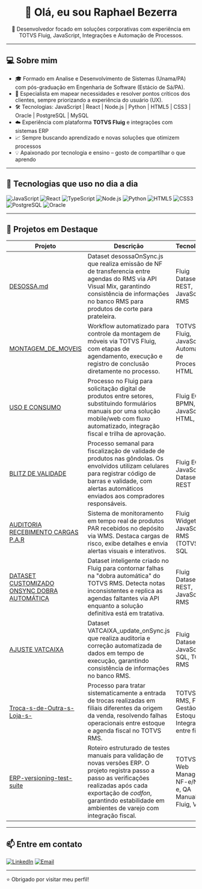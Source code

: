<h1 align="center">👋 Olá, eu sou Raphael Bezerra</h1>

<p align="center">
  🚀 Desenvolvedor focado em soluções corporativas com experiência em TOTVS Fluig, JavaScript, Integrações e Automação de Processos.
</p>

---

## 💻 Sobre mim

- 🎓 Formado em Analise e Desenvolvimento de Sistemas (Unama/PA) com pós-graduação em Engenharia de Software (Estácio de Sá/PA).
- 🧩 Especialista em mapear necessidades e resolver pontos críticos dos clientes, sempre priorizando a experiência do usuário (UX).
- 🛠️ Tecnologias: JavaScript | React | Node.js | Python | HTML5 | CSS3 | Oracle | PostgreSQL | MySQL
- ☁️ Experiência com plataforma **TOTVS Fluig** e integrações com sistemas ERP
- 📈 Sempre buscando aprendizado e novas soluções que otimizem processos
- 💡 Apaixonado por tecnologia e ensino – gosto de compartilhar o que aprendo

---

## 🔧 Tecnologias que uso no dia a dia

![JavaScript](https://img.shields.io/badge/-JavaScript-F7DF1E?style=for-the-badge&logo=javascript&logoColor=black)
![React](https://img.shields.io/badge/-React-61DAFB?style=for-the-badge&logo=react&logoColor=black)
![TypeScript](https://img.shields.io/badge/-TypeScript-3178C6?style=for-the-badge&logo=typescript&logoColor=white)
![Node.js](https://img.shields.io/badge/-Node.js-339933?style=for-the-badge&logo=node.js&logoColor=white)
![Python](https://img.shields.io/badge/-Python-3776AB?style=for-the-badge&logo=python&logoColor=white)
![HTML5](https://img.shields.io/badge/-HTML5-E34F26?style=for-the-badge&logo=html5&logoColor=white)
![CSS3](https://img.shields.io/badge/-CSS3-1572B6?style=for-the-badge&logo=css3&logoColor=white)
![PostgreSQL](https://img.shields.io/badge/-PostgreSQL-336791?style=for-the-badge&logo=postgresql&logoColor=white)
![Oracle](https://img.shields.io/badge/-Oracle-F80000?style=for-the-badge&logo=oracle&logoColor=white)

---

## 📌 Projetos em Destaque

| Projeto | Descrição | Tecnologias |
|--------|------------|-------------|
| [DESOSSA.md](https://github.com/devraphaelbezerra/DESOSSA.md) | Dataset desossaOnSync.js que realiza emissão de NF de transferencia entre agendas do RMS via API Visual Mix, garantindo consistência de informações no banco RMS para produtos de corte para prateleira. | Fluig Dataset, API REST, JavaScript, RMS |
| [MONTAGEM_DE_MOVEIS](https://github.com/devraphaelbezerra/MONTAGEM_DE_MOVEIS) | Workflow automatizado para controle da montagem de móveis via TOTVS Fluig, com etapas de agendamento, execução e registro de conclusão diretamente no processo. | TOTVS Fluig, JavaScript, Automação de Processos, HTML |
| [USO E CONSUMO](https://github.com/devraphaelbezerra/Uso-e-Consumo) | Processo no Fluig para solicitação digital de produtos entre setores, substituindo formulários manuais por uma solução mobile/web com fluxo automatizado, integração fiscal e trilha de aprovação. | Fluig ECM, BPMN, JavaScript, HTML, CSS |
| [BLITZ DE VALIDADE](https://github.com/devraphaelbezerra/Blitz-de-Validade) | Processo semanal para fiscalização de validade de produtos nas gôndolas. Os envolvidos utilizam celulares para registrar código de barras e validade, com alertas automáticos enviados aos compradores responsáveis. | Fluig ECM, JavaScript, Dataset, API REST |
| [AUDITORIA RECEBIMENTO CARGAS P.A.R](https://github.com/devraphaelbezerra/Auditoria-Recebimento-Cargas-P.A.R) | Sistema de monitoramento em tempo real de produtos PAR recebidos no depósito via WMS. Destaca cargas de risco, exibe detalhes e envia alertas visuais e interativos. | Fluig Widget, JavaScript, RMS (TOTVS), SQL |
| [DATASET CUSTOMIZADO ONSYNC DOBRA AUTOMÁTICA](https://github.com/devraphaelbezerra/ds_dobra_automatica_onSync) | Dataset inteligente criado no Fluig para contornar falhas na "dobra automática" do TOTVS RMS. Detecta notas inconsistentes e replica as agendas faltantes via API enquanto a solução definitiva está em tratativa. | Fluig Dataset, API REST, JavaScript, RMS |
| [AJUSTE VATCAIXA](https://github.com/devraphaelbezerra/ajuste-VATCAIXA) | Dataset VATCAIXA_update_onSync.js que realiza auditoria e correção automatizada de dados em tempo de execução, garantindo consistência de informações no banco RMS. | Fluig Dataset, JavaScript, SQL, TOTVS RMS |
| [Troca-s-de-Outra-s-Loja-s-](https://github.com/devraphaelbezerra/Troca-s-de-Outra-s-Loja-s-) | Processo para tratar sistematicamente a entrada de trocas realizadas em filiais diferentes da origem da venda, resolvendo falhas operacionais entre estoque e agenda fiscal no TOTVS RMS. | TOTVS RMS, Fluig, Gestão de Estoque, Integração entre filiais |
| [ERP-versioning-test-suite](https://github.com/devraphaelbezerra/ERP-versioning-test-suite)   | Roteiro estruturado de testes manuais para validação de novas versões ERP. O projeto registra passo a passo as verificações realizadas após cada exportação de *codfon*, garantindo estabilidade em ambientes de varejo com integração fiscal. | TOTVS PDV, Web Manager, NF-e/NFC-e, QA Manual, Fluig, Varejo  |


---

## 📫 Entre em contato

[![LinkedIn](https://img.shields.io/badge/-LinkedIn-blue?style=flat-square&logo=linkedin&logoColor=white)](https://www.linkedin.com/in/raphaelbezerra-staffdevops/)
[![Email](https://img.shields.io/badge/-Email-c14438?style=flat-square&logo=gmail&logoColor=white)](mailto:raphael.b.couto@gmail.com)

---

⭐ Obrigado por visitar meu perfil!

